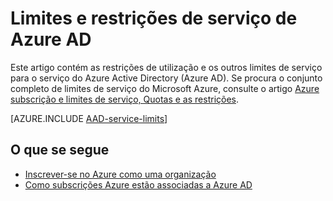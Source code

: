 <properties
    pageTitle="Azure restrições e limites de serviço do Active Directory"
    description="Restrições de utilização e outros limites de serviço do serviço do Azure Active Directory."
    services="active-directory"
    documentationCenter=""
    authors="curtand"
    manager="femila"
    editor=""/>

<tags
    ms.service="active-directory"
    ms.devlang="na"
    ms.topic="article"
    ms.tgt_pltfrm="na"
    ms.workload="identity"
    ms.date="08/23/2016"
    ms.author="curtand"/>

# <a name="azure-ad-service-limits-and-restrictions"></a>Limites e restrições de serviço de Azure AD

Este artigo contém as restrições de utilização e os outros limites de serviço para o serviço do Azure Active Directory (Azure AD). Se procura o conjunto completo de limites de serviço do Microsoft Azure, consulte o artigo [Azure subscrição e limites de serviço, Quotas e as restrições](../azure-subscription-service-limits.md).

[AZURE.INCLUDE [AAD-service-limits](../../includes/active-directory-service-limits-include.md)]

## <a name="whats-next"></a>O que se segue
- [Inscrever-se no Azure como uma organização](sign-up-organization.md)
- [Como subscrições Azure estão associadas a Azure AD](active-directory-how-subscriptions-associated-directory.md)
